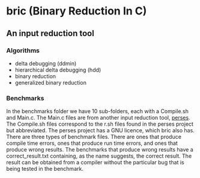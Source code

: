 # bric (Binary Reduction In C)
## An input reduction tool

### Algorithms
- delta debugging (ddmin)
- hierarchical delta debugging (hdd)
- binary reduction
- generalized binary reduction

### Benchmarks
In the benchmarks folder we have 10 sub-folders, each with a Compile.sh and Main.c. The Main.c files are from another input reduction tool, [perses](https://github.com/perses-project/perses/tree/master/benchmark). The Compile.sh files correspond to the r.sh files found in the perses project but abbreviated. The perses project has a GNU licence, which bric also has.  
There are three types of benchmark files. There are ones that produce compile time errors, ones that produce run time errors, and ones that produce wrong results. The benchmarks that produce wrong results have a correct_result.txt containing, as the name suggests, the correct result. The result can be obtained from a compiler without the particular bug that is being tested in the benchmark.